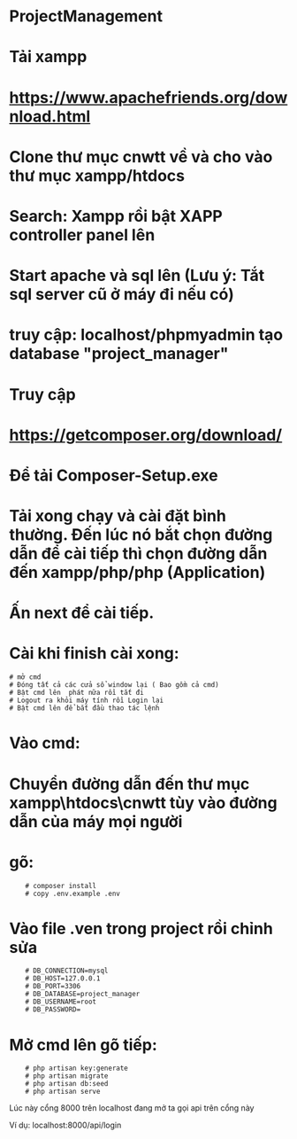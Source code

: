 ﻿# ProjectManagement

# Tải xampp
# https://www.apachefriends.org/download.html
# Clone thư mục cnwtt về và cho vào thư mục xampp/htdocs

# Search: Xampp rồi bật XAPP controller panel lên

# Start apache và sql lên (Lưu ý: Tắt sql server cũ ở máy đi nếu có)

# truy cập: localhost/phpmyadmin tạo database "project_manager"

# Truy cập 
# https://getcomposer.org/download/
# Để tải  Composer-Setup.exe
# Tải xong chạy và cài đặt bình thường. Đến lúc nó bắt chọn đường dẫn để cài tiếp thì chọn đường dẫn đến xampp/php/php (Application)
# Ấn next để cài tiếp.
# Cài khi finish cài xong:
	# mở cmd
	# Đóng tất cả các cửa sổ window lại ( Bao gồm cả cmd)
	# Bật cmd lên  phát nữa rồi tắt đi
	# Logout ra khỏi máy tính rồi Login lại
	# Bật cmd lên để bắt đầu thao tác lệnh
 
# Vào cmd:
# Chuyển đường dẫn đến thư mục xampp\htdocs\cnwtt tùy vào đường dẫn của máy mọi người
# gõ:

        # composer install
        # copy .env.example .env



# Vào file .ven trong project rồi chỉnh sửa 
        # DB_CONNECTION=mysql
        # DB_HOST=127.0.0.1
        # DB_PORT=3306
        # DB_DATABASE=project_manager
        # DB_USERNAME=root
        # DB_PASSWORD=


# Mở cmd lên gõ tiếp:

        # php artisan key:generate 
        # php artisan migrate
        # php artisan db:seed
        # php artisan serve 

Lúc này cổng 8000 trên localhost đang mở ta gọi api trên cổng này

Ví dụ: localhost:8000/api/login

